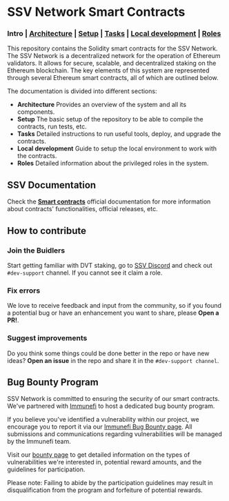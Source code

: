 # SSV Network Smart Contracts

### Intro | [Architecture](./docs/architecture.md) | [Setup](./docs/setup.md) | [Tasks](./docs/tasks.md) | [Local development](./docs/local-dev.md) | [Roles](./docs/roles.md)

This repository contains the Solidity smart contracts for the SSV Network. The SSV Network is a decentralized network for the operation of Ethereum validators. It allows for secure, scalable, and decentralized staking on the Ethereum blockchain. The key elements of this system are represented through several Ethereum smart contracts, all of which are outlined below.

The documentation is divided into different sections:

- **Architecture** Provides an overview of the system and all its components.
- **Setup** The basic setup of the repository to be able to compile the contracts, run tests, etc.
- **Tasks** Detailed instructions to run useful tools, deploy, and upgrade the contracts.
- **Local development** Guide to setup the local environment to work with the contracts.
- **Roles** Detailed information about the privileged roles in the system.

## SSV Documentation

Check the **[Smart contracts](https://docs.ssv.network/developers/smart-contracts)** official documentation for more information about contracts' functionalities, official releases, etc.

## How to contribute

### Join the Buidlers

Start getting familiar with DVT staking, go to [SSV Discord](https://discord.gg/invite/ssvnetworkofficial) and check out `#dev-support` channel. If you cannot see it claim a role.

### Fix errors

We love to receive feedback and input from the community, so if you found a potential bug or have an enhancement you want to share, please **Open a PR!**.

### Suggest improvements

Do you think some things could be done better in the repo or have new ideas?
**Open an issue** in the repo and share it in the `#dev-support channel`.

## Bug Bounty Program

SSV Network is committed to ensuring the security of our smart contracts. We've partnered with [Immunefi](https://immunefi.com/) to host a dedicated bug bounty program.

If you believe you've identified a vulnerability within our project, we encourage you to report it via our [Immunefi Bug Bounty page](https://immunefi.com/bounty/ssvnetwork/). All submissions and communications regarding vulnerabilities will be managed by the Immunefi team.

Visit our [bounty page](https://immunefi.com/bounty/ssvnetwork/) to get detailed information on the types of vulnerabilities we're interested in, potential reward amounts, and the guidelines for participation.

Please note: Failing to abide by the participation guidelines may result in disqualification from the program and forfeiture of potential rewards.